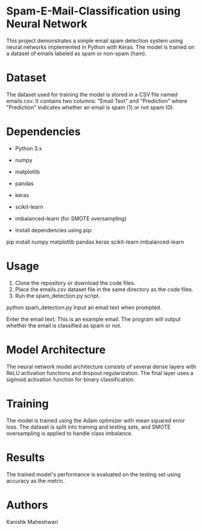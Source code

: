# Spam-E-Mail-Classification using Neural Network 

This project demonstrates a simple email spam detection system using neural networks implemented in Python with Keras. The model is trained on a dataset of emails labeled as spam or non-spam (ham).

# Dataset
The dataset used for training the model is stored in a CSV file named emails.csv. It contains two columns: "Email Text" and "Prediction" where "Prediction" indicates whether an email is spam (1) or not spam (0).

# Dependencies
* Python 3.x

* numpy

* matplotlib

* pandas

* keras

* scikit-learn

* imbalanced-learn (for SMOTE oversampling)

* Install dependencies using pip:


pip install numpy matplotlib pandas keras scikit-learn imbalanced-learn

# Usage
1) Clone the repository or download the code files.
2) Place the emails.csv dataset file in the same directory as the code files.
3) Run the spam_detection.py script.

python spam_detection.py
Input an email text when prompted.

Enter the email text: This is an example email.
The program will output whether the email is classified as spam or not.

# Model Architecture

The neural network model architecture consists of several dense layers with ReLU activation functions and dropout regularization. The final layer uses a sigmoid activation function for binary classification.

# Training
The model is trained using the Adam optimizer with mean squared error loss. The dataset is split into training and testing sets, and SMOTE oversampling is applied to handle class imbalance.

# Results
The trained model's performance is evaluated on the testing set using accuracy as the metric.

# Authors
Kanishk Maheshwari
